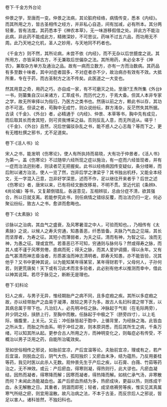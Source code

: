卷下·千金方外台论

仲景之学，至唐而一变。仲景之法病，其论脏府经络，病情传变，悉本《内经》。而其所用之方，皆古圣相传之经方，并非私心自造，间有加减，必有所本。其分两轻重，皆有法度。其药悉本于《神农本草》，无一味游移假借之处。非此方不能治此病，非此药不能成此方，精微深妙，不可思议。药味不过五六品，而功用无不周。此乃天地之化机，圣人之妙用，与天地同不朽者也。

《千金方》则不然，其所论病，未尝不依《内经》，而不无杂以后世臆度之说。其所用方，亦皆采择古方，不无兼取后世偏杂之法。其所用药，未必全本于《神农》，兼取杂方单方及通治之品。故有一病而立数方，亦有一方而治数病。其药品有多至数十味者，其中对症者固多，不对症者亦不少，故治病亦有效有不效。大抵所重，专在于药，而古圣制方之法不传矣。此医道之一大变也。

然其用意之奇，用药之巧，亦自成一家，有不可磨灭之处。至唐?王焘所集《外台》一书，则纂集自汉以来诸方，汇萃成书，而历代之方，于焉大备。但其人本非专家之学，故无所审择以为指归，乃医方之类书也。然唐以前之方，赖此书以存，其功亦不可泯。但读之者，苟胸中无成竹，则众说纷纭，群方淆杂，反茫然失其所据。古读《千金》、《外台》者，必精通于《内经》、仲景、本草等书，胸中先有成见，而后取其长而舍其短，则可资我博采之益。否则反乱人意，而无所适从。嗟乎！《千金》、《外台》且然，况后世偏驳杂乱之书，能不惑人之心志哉？等而下之，更有无稽杜撰之邪书，尤不足道矣。

卷下·《活人书》论

宋人之书，能发明《伤寒论》，使人有所执持而易晓，大有功于仲景者，《活人书》为第一。盖《伤寒论》不过随举六经所现之症以施治，有一症而六经皆现者，并有一症而治法迥别者，则读者茫无把握矣。此书以经络病因传变疑似，条分缕晰，而后附以诸方治法，使人一览了然，岂非后学之津梁乎？其书独出机杼，又能全本经文，无一字混入己意，岂非好学深思，述而不作，足以继往开来者乎？后世之述《伤寒论》者，唐宋以来，已有将经文删改移易，不明不贯。至近代前《条辨》、《尚论编》等书，又复颠倒错乱，各逞意见，互相辨驳，总由分症不清，欲其强合，所以日就支离。若能参究此书，则任病情之错综反覆，而治法仍归一定，何必聚讼纷纭，致古人之书，愈讲而愈晦也。

卷下·《太素脉》论

诊脉以之治病，其血气之盛衰，及风寒暑湿之中人，可验而知也。，乃相传有《太素脉》之说，以候人之寿夭穷通，知愚善恶，纤悉皆备。夫脉乃气血之见端，其长而坚厚者，为寿之征。其短小而薄弱者，为夭之征。清而有神，为智之征。浊而无神，为愚之征。理或宜然。若善恶已不可知，穷通则与脉何与？然或得寿之脉，而其人或不谨于风寒劳倦，患病而死；得夭之脉，而其人爱护调摄，得以永年。又有血气甚清而神志昏浊者，形质甚浊而神志清明者。即寿夭知愚，亦不能皆验，况其他乎？又书中更神其说，以为能知某年得某官，某年得财若干，父母何人，子孙何若，则更荒唐矣！天下或有习此术而言多验者，此必别有他术以推测而幸中，借此以神其说耳。若尽于脉见之，断断无是理也。

卷下·妇科论

妇人之疾，与男子无异，惟经期胎产之病不同，且多症瘕之疾。其所以多症瘕之故，亦以经带胎产之血易于凝滞，故较之男子为多。故古人名妇科谓之带下医，以其病总属于带下也。凡治妇人，必先明冲任之脉。冲脉起于气街（在毛际两旁），并少阴之经，挟脐上行，至胸中而散。任脉起于中极之下（脐旁四寸），以上毛际，循腹里，上关元。又云：冲任脉皆起于胞中，上循背里，为经脉之海。此皆血之所从生，而胎之所由系。明于冲任之故，则本原洞悉，而后其所生之病，千条万绪，可以知其所从起。更参合古人所用之方，而神明变化之，则每症必有传受，不概治以男子泛用之药，自能所治辄效矣。

至如世俗相传之邪说，如胎前宜凉，产后宜温等论。夫胎前宜凉，理或有之，若产后宜温，则脱血之后，阴气大伤，孤阳独炽；又瘀血未净，结为蕴热，乃反用姜桂等药，我见时医以此杀人无数。观仲景先生于产后之疾，以石膏、白薇、竹茹等药治之，无不神效。或云：产后瘀血，得寒则凝，得热则行，此大谬也。凡瘀血凝结，因热而凝者，得寒降而解；因寒而凝者，得热降而解。如桃仁承气汤，非寒散而何？未闻此汤能凝血也。盖产后瘀血热结为多，热瘀成块，更益以热，则炼成干血，永无解散之日。其重者，阴涸而即死；轻者，成坚痞褥劳等疾，惟实见其真属寒气所结之瘀，则宜用温散。故凡治病之法，不本于古圣，而反宗后人之邪说，皆足以害人。诸科皆然，不独妇科也。

